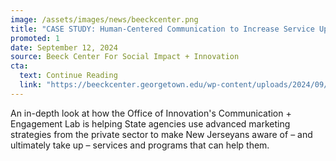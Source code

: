 ```yaml
---
image: /assets/images/news/beeckcenter.png
title: "CASE STUDY: Human-Centered Communication to Increase Service Uptake in New Jersey"
promoted: 1 
date: September 12, 2024
source: Beeck Center For Social Impact + Innovation
cta:
  text: Continue Reading
  link: "https://beeckcenter.georgetown.edu/wp-content/uploads/2024/09/DSN-Spotlight_NJ-CE_v3.pdf"
---
```


An in-depth look at how the Office of Innovation's Communication + Engagement Lab is helping State agencies use advanced marketing strategies from the private sector to make New Jerseyans aware of – and ultimately take up – services and programs that can help them. 
